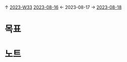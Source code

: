 
↑ [2023-W33](2023-W33.md)
[2023-08-16](2023-08-16.md) ← 2023-08-17 → [2023-08-18](2023-08-18.md)


# 목표



# 노트




